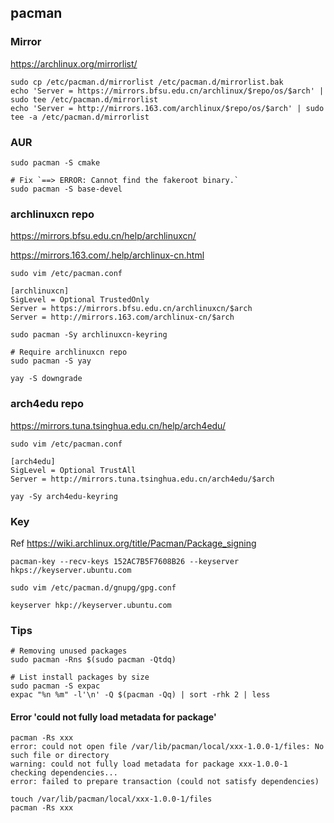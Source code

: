 ## pacman

### Mirror

https://archlinux.org/mirrorlist/

```
sudo cp /etc/pacman.d/mirrorlist /etc/pacman.d/mirrorlist.bak
echo 'Server = https://mirrors.bfsu.edu.cn/archlinux/$repo/os/$arch' | sudo tee /etc/pacman.d/mirrorlist
echo 'Server = http://mirrors.163.com/archlinux/$repo/os/$arch' | sudo tee -a /etc/pacman.d/mirrorlist
```

### AUR

```
sudo pacman -S cmake
```

```
# Fix `==> ERROR: Cannot find the fakeroot binary.`
sudo pacman -S base-devel
```

### archlinuxcn repo

https://mirrors.bfsu.edu.cn/help/archlinuxcn/

https://mirrors.163.com/.help/archlinux-cn.html

```
sudo vim /etc/pacman.conf

[archlinuxcn]
SigLevel = Optional TrustedOnly
Server = https://mirrors.bfsu.edu.cn/archlinuxcn/$arch
Server = http://mirrors.163.com/archlinux-cn/$arch
```

```
sudo pacman -Sy archlinuxcn-keyring
```

```
# Require archlinuxcn repo
sudo pacman -S yay
```

```
yay -S downgrade
```

### arch4edu repo

https://mirrors.tuna.tsinghua.edu.cn/help/arch4edu/

```
sudo vim /etc/pacman.conf

[arch4edu]
SigLevel = Optional TrustAll
Server = http://mirrors.tuna.tsinghua.edu.cn/arch4edu/$arch
```

```
yay -Sy arch4edu-keyring
```

### Key

Ref https://wiki.archlinux.org/title/Pacman/Package_signing

```
pacman-key --recv-keys 152AC7B5F7608B26 --keyserver hkps://keyserver.ubuntu.com
```

```
sudo vim /etc/pacman.d/gnupg/gpg.conf

keyserver hkp://keyserver.ubuntu.com
```

### Tips

```
# Removing unused packages
sudo pacman -Rns $(sudo pacman -Qtdq)
```

```
# List install packages by size
sudo pacman -S expac 
expac "%n %m" -l'\n' -Q $(pacman -Qq) | sort -rhk 2 | less
```

#### Error 'could not fully load metadata for package'

```
pacman -Rs xxx
error: could not open file /var/lib/pacman/local/xxx-1.0.0-1/files: No such file or directory
warning: could not fully load metadata for package xxx-1.0.0-1
checking dependencies...
error: failed to prepare transaction (could not satisfy dependencies)
```

```
touch /var/lib/pacman/local/xxx-1.0.0-1/files
pacman -Rs xxx
```

